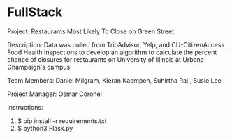 # FullStack
Project: Restaurants Most Likely To Close on Green Street

Description: Data was pulled from TripAdvisor, Yelp, and CU-CitizenAccess Food Health Inspections to develop an algorithm to calculate the percent chance of closures for restaurants on University of Illinois at Urbana-Champaign's campus.

Team Members: Daniel Milgram, Kieran Kaempen, Suhirtha Raj , Susie Lee

Project Manager: Osmar Coronel

Instructions:
1. $ pip install -r requirements.txt
2. $ python3 Flask.py
